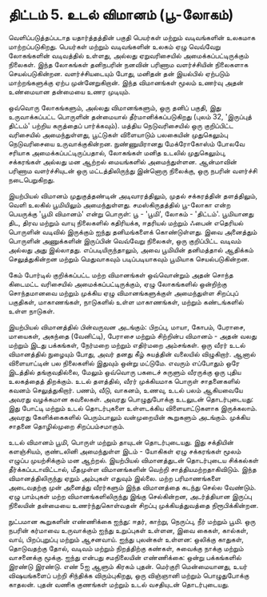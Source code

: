 # திட்டம் 5. உடல் விமானம் (பூ-லோகம்)

வெளிப்படுத்தப்படாத யதார்த்தத்தின் பகுதி பெயர்கள் மற்றும் வடிவங்களின் உலகமாக மாற்றப்படுகிறது. பெயர்கள் மற்றும் வடிவங்களின் உலகம் ஏழு வெவ்வேறு லோகங்களின் வடிவத்தில் உள்ளது, அல்லது ஏறுவரிசையில் அமைக்கப்பட்டிருக்கும் நிலைகள். இந்த லோகங்கள் தனிநபரின் நனவின் பரிணாம வளர்ச்சியின் நிலைகளாக செயல்படுகின்றன. வளர்ச்சியடையும் போது, மனிதன் தன் இயல்பில் ஏற்படும் மாற்றங்களுக்கு ஏற்ப முன்னேறுகிறான். இந்த விமானங்கள் மூலம் உணர்வு அதன் உண்மையான தன்மையை உணர முடியும்.

ஒவ்வொரு லோகங்களும், அல்லது விமானங்களும், ஒரு தனிப் பகுதி, இது உருவாக்கப்பட்ட பொருளின் தன்மையால் தீர்மானிக்கப்படுகிறது (புலம் 32, 'இருப்புத் திட்டம்' பற்றிய கருத்தைப் பார்க்கவும்). மத்திய நெடுவரிசையில் ஒரு குறிப்பிட்ட வரிசையில் அமைந்துள்ளது, பூட்டுகள் விளையாடும் பலகையின் முதுகெலும்பு நெடுவரிசையை உருவாக்குகின்றன. நுண்ணுயிரானது மேக்ரோகோஸ்ம் போலவே சரியாக அமைக்கப்பட்டிருப்பதால், லோகங்கள் மனித உடலில் முதுகெலும்பு, சக்கரங்கள் அல்லது மன ஆற்றல் மையங்களில் அமைந்துள்ளன. ஆன்மாவின் பரிணாம வளர்ச்சியுடன் ஒரு மட்டத்திலிருந்து இன்னொரு நிலைக்கு, ஒரு நபரின் வளர்ச்சி நடைபெறுகிறது.

இயற்பியல் விமானம் முதுகுத்தண்டின் அடிவாரத்திலும், முதல் சக்கரத்தின் தளத்திலும், வெளி உலகில் பூமியிலும் அமைந்துள்ளது. சமஸ்கிருதத்தில் பூ-லோகா என்ற பெயருக்கு 'பூமி விமானம்' என்று பொருள்: பூ - 'பூமி', லோகம் - 'திட்டம்'. பூமியானது திட, திரவ மற்றும் வாயு நிலைகளில் கதிரியக்க, ஈதரியல் மற்றும் ஃபைன் எதெரியல் பொருளின் வடிவில் இருக்கும் ஐந்து தனிமங்களைக் கொண்டுள்ளது. இவை அனைத்தும் பொருளின் அணுக்களின் இருப்பின் வெவ்வேறு நிலைகள், ஒரு குறிப்பிட்ட வடிவம் அல்லது அது இல்லாதது. எப்படியிருந்தாலும், அவை பூமியின் தனிமத்தால் ஆதிக்கம் செலுத்துகின்றன மற்றும் மெதுவாகவும் படிப்படியாகவும் பூமியாக செயல்படுகின்றன.

கேம் போர்டில் குறிக்கப்பட்ட மற்ற விமானங்கள் ஒவ்வொன்றும் அதன் சொந்த கிடைமட்ட வரிசையில் அமைக்கப்பட்டிருக்கும், ஏழு லோகங்களில் ஒன்றிற்கு சொந்தமானவை மற்றும் முக்கிய ஏழு விமானங்களுக்குள் அமைந்துள்ள சிறப்புப் பகுதிகள், மாகாணங்கள், நாடுகளில் உள்ள மாகாணங்கள், மற்றும் கண்டங்களில் உள்ள நாடுகள்.

இயற்பியல் விமானத்தில் பின்வருவன அடங்கும்: பிறப்பு, மாயா, கோபம், பேராசை, மாயைகள், அகந்தை (வேனிட்டி), பேராசை மற்றும் சிற்றின்ப விமானம் - அதன் வலது மற்றும் இடது பக்கங்கள், நேர்மறை மற்றும் எதிர்மறை அம்சங்கள். ஒரு வீரர் உடல் விமானத்தில் நுழையும் போது, அவர் தனது கீழ் சுயத்தின் வலையில் விழுகிறார். ஆனால் விளையாட்டின் பல நிலைகளில் இதுவும் ஒன்று மட்டுமே. எவரும் எப்போதும் ஒரே இடத்தில் தங்குவதில்லை, மேலும் ஒவ்வொரு பகடைச் சுருளும் வீரருக்கு ஒரு புதிய உலகத்தைத் திறக்கும். உடல் தளத்தில், வீரர் முக்கியமாக பொருள் சாதனைகளில் கவனம் செலுத்துகிறார். பணம், வீடு, வாகனம், உணவு, உடல் பலம் ஆகியவையே அவரது வழக்கமான கவலைகள். அவரது பொழுதுபோக்கு உடலுடன் தொடர்புடையது: இது போட்டி மற்றும் உடல் தொடர்புகளை உள்ளடக்கிய விளையாட்டுகளாக இருக்கலாம். அவரது கேளிக்கைகளில் பெரும்பாலும் வன்முறையின் கூறுகளும் அடங்கும். முக்கிய சாதனை தொழில்முறை சிறப்பம்சமாகும்.

உடல் விமானம் பூமி, பொருள் மற்றும் தாயுடன் தொடர்புடையது. இது சக்தியின் களஞ்சியம், குண்டலினி அமைந்துள்ள இடம் - யோகிகள் ஏழு சக்கரங்கள் மூலம் எழுப்ப முயற்சிக்கும் மன ஆற்றல். இயற்பியல் விமானத்துடன் தொடர்புடைய சிக்கல்கள் தீர்க்கப்படாவிட்டால், மீதமுள்ள விமானங்களின் வெற்றி சாத்தியமற்றதாகிவிடும். இந்த விமானத்திலிருந்து ஏறும் அம்புகள் எதுவும் இல்லை. மற்ற பரிமாணங்களை அடைவதற்கு முன் அனைத்து வீரர்களும் இந்த விமானத்தை கடந்து செல்ல வேண்டும். ஏழு பாம்புகள் மற்ற விமானங்களிலிருந்து இங்கு செல்கின்றன, அடர்த்தியான இருப்பு நிலையின் தன்மையை உணர்ந்துகொள்வதன் சிறப்பு முக்கியத்துவத்தை நிரூபிக்கின்றன.

நுட்பமான கூறுகளின் எண்ணிக்கை ஐந்து: ஈதர், காற்று, நெருப்பு, நீர் மற்றும் பூமி. ஒரு நபரின் கர்மாவை உருவாக்கும் ஐந்து உறுப்புகள் உள்ளன, இவை கைகள், கால்கள், வாய், பிறப்புறுப்பு மற்றும் ஆசனவாய். ஐந்து புலன்கள் உள்ளன: ஒலிக்கு காதுகள், தொடுவதற்கு தோல், வடிவம் மற்றும் நிறத்திற்கு கண்கள், சுவைக்கு நாக்கு மற்றும் வாசனைக்கு மூக்கு. ஐந்து என்பது சமநிலையின் எண்ணிக்கை: ஒன்று பக்கங்களில் இரண்டு இரண்டு. எண் 5ஐ ஆளும் கிரகம் புதன். மெர்குரி மென்மையானது, உயர் விஷயங்களைப் பற்றி சிந்திக்க விரும்புகிறது, ஒரு விஞ்ஞானி மற்றும் பொழுதுபோக்கு காதலன். புதன் வணிக குணங்கள் மற்றும் உடல் வசதியுடன் தொடர்புடையது.
